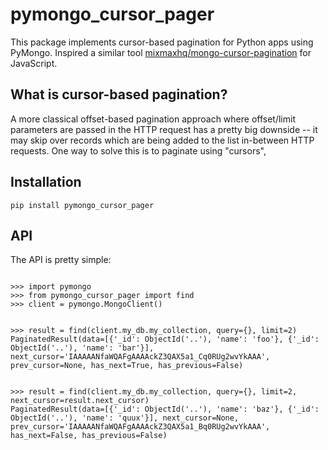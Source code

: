 # pymongo_cursor_pager

This package implements cursor-based pagination for Python apps using PyMongo. Inspired a similar tool [mixmaxhq/mongo-cursor-pagination](https://github.com/mixmaxhq/mongo-cursor-pagination) for JavaScript.

## What is cursor-based pagination?

A more classical offset-based pagination approach where offset/limit parameters are passed in the HTTP 
request has a pretty big downside -- it may skip over records which are being added to the list in-between HTTP requests.
One way to solve this is to paginate using "cursors",

## Installation

```
pip install pymongo_cursor_pager
```

## API

The API is pretty simple:

```

>>> import pymongo
>>> from pymongo_cursor_pager import find
>>> client = pymongo.MongoClient()


>>> result = find(client.my_db.my_collection, query={}, limit=2)
PaginatedResult(data=[{'_id': ObjectId('..'), 'name': 'foo'}, {'_id': ObjectId('..'), 'name': 'bar'}], next_cursor='IAAAAANfaWQAFgAAAAckZ3QAX5a1_Cq0RUg2wvYkAAA', prev_cursor=None, has_next=True, has_previous=False)


>>> result = find(client.my_db.my_collection, query={}, limit=2, next_cursor=result.next_cursor)
PaginatedResult(data=[{'_id': ObjectId('..'), 'name': 'baz'}, {'_id': ObjectId('..'), 'name': 'quux'}], next_cursor=None, prev_cursor='IAAAAANfaWQAFgAAAAckZ3QAX5a1_Bq0RUg2wvYkAAA', has_next=False, has_previous=False)
```